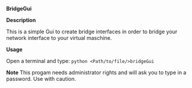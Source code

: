 **BridgeGui**

**Description**

This is a simple Gui to create bridge interfaces in order to bridge your network interface to your virtual maschine.


**Usage**

Open a terminal and type:
`python <Path/to/file/>bridgeGui`


**Note**
This progam needs administrator rights and will ask you to type in a password.
Use with caution.

